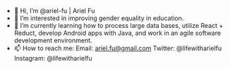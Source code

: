 - 👋 Hi, I’m @ariel-fu | Ariel Fu
- 👀 I’m interested in improving gender equality in education.
- 🌱 I’m currently learning how to process large data bases, utilize React + Reduct, develop Android apps with Java, and work in an agile software development environment.
- 📫 How to reach me:
  Email: ariel.fu@gmail.com
  Twitter: @lifewitharielfu
  Instagram: @lifewitharielfu

<!---
ariel-fu/ariel-fu is a ✨ special ✨ repository because its `README.md` (this file) appears on your GitHub profile.
You can click the Preview link to take a look at your changes.
--->
